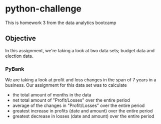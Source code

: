 # python-challenge
This is homework 3 from the data analytics bootcamp

## Objective
In this assignment, we're taking a look at two data sets; budget data and election data.

### PyBank
We are taking a look at profit and loss changes in the span of 7 years in a business. Our assignment for this data set was to calculate
* the total amount of months in the data
* net total amount of "Profit/Losses" over the entire period
* average of the changes in "Profit/Losses" over the entire period
* greatest increase in profits (date and amount) over the entire period
* greatest decrease in losses (date and amount) over the entire period